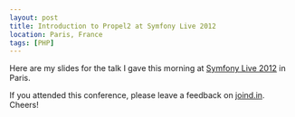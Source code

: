 ```yaml
---
layout: post
title: Introduction to Propel2 at Symfony Live 2012
location: Paris, France
tags: [PHP]
---
```


Here are my slides for the talk I gave this morning at [Symfony Live
2012](http://paris2012.live.symfony.com/) in Paris.

<script class="speakerdeck-embed" data-id="4fd1d178469d200187014dff" data-ratio="1.3333333333333333" src="//speakerdeck.com/assets/embed.js"></script>
<p></p>

If you attended this conference, please leave a feedback on
[joind.in](https://joind.in/talk/view/6589). Cheers!
